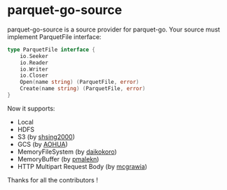 # parquet-go-source 

parquet-go-source is a source provider for parquet-go. Your source must implement ParquetFile interface:

```go
type ParquetFile interface {
	io.Seeker
	io.Reader
	io.Writer
	io.Closer
	Open(name string) (ParquetFile, error)
	Create(name string) (ParquetFile, error)
}
```

Now it supports:
* Local
* HDFS
* S3 (by [shsing2000](https://github.com/shsing2000))
* GCS (by [AOHUA](https://github.com/AOHUA))
* MemoryFileSystem (by [daikokoro](https://github.com/daidokoro))
* MemoryBuffer (by [pmalekn](https://github.com/pmalekn))
* HTTP Multipart Request Body (by [mcgrawia](https://github.com/mcgrawia))

Thanks for all the contributors !
